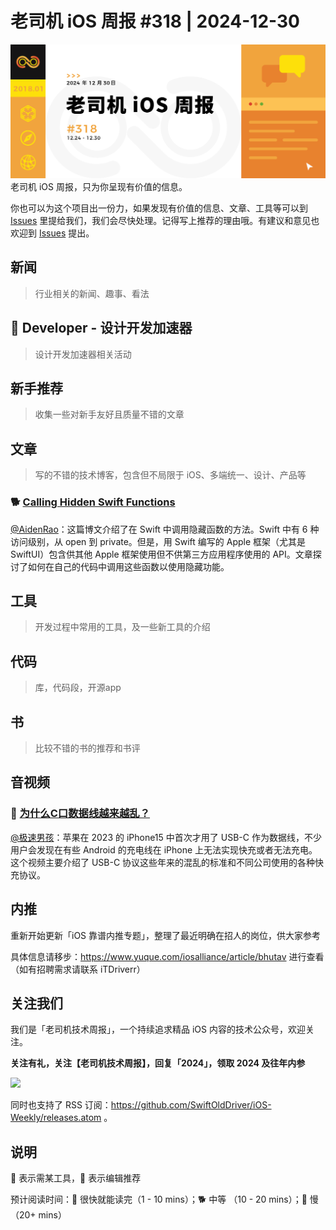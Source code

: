 # 老司机 iOS 周报 #318 | 2024-12-30

![ios-weekly](https://github.com/SwiftOldDriver/iOS-Weekly/blob/master/assets/weekly-header/318.jpg?raw=true)
老司机 iOS 周报，只为你呈现有价值的信息。

你也可以为这个项目出一份力，如果发现有价值的信息、文章、工具等可以到 [Issues](https://github.com/SwiftOldDriver/iOS-Weekly/issues) 里提给我们，我们会尽快处理。记得写上推荐的理由哦。有建议和意见也欢迎到 [Issues](https://github.com/SwiftOldDriver/iOS-Weekly/issues) 提出。

## 新闻

> 行业相关的新闻、趣事、看法

##  Developer - 设计开发加速器

> 设计开发加速器相关活动

## 新手推荐

> 收集一些对新手友好且质量不错的文章

## 文章

> 写的不错的技术博客，包含但不局限于 iOS、多端统一、设计、产品等

### 🐕 [Calling Hidden Swift Functions](https://www.emergetools.com/blog/posts/calling-hidden-swift-functions)

[@AidenRao](https://weibo.com/AidenRao)：这篇博文介绍了在 Swift 中调用隐藏函数的方法。Swift 中有 6 种访问级别，从 open 到 private。但是，用 Swift 编写的 Apple 框架（尤其是 SwiftUI）包含供其他 Apple 框架使用但不供第三方应用程序使用的 API。文章探讨了如何在自己的代码中调用这些函数以使用隐藏功能。


## 工具

> 开发过程中常用的工具，及一些新工具的介绍

## 代码

> 库，代码段，开源app

## 书

> 比较不错的书的推荐和书评

## 音视频

### 🐎 [为什么C口数据线越来越乱？](https://www.bilibili.com/video/BV1j7zzYGEp9/)

[@极速男孩](https://github.com/ztlyyznf001)：苹果在 2023 的 iPhone15 中首次才用了 USB-C 作为数据线，不少用户会发现在有些 Android 的充电线在 iPhone 上无法实现快充或者无法充电。这个视频主要介绍了 USB-C 协议这些年来的混乱的标准和不同公司使用的各种快充协议。

## 内推

重新开始更新「iOS 靠谱内推专题」，整理了最近明确在招人的岗位，供大家参考

具体信息请移步：https://www.yuque.com/iosalliance/article/bhutav 进行查看（如有招聘需求请联系 iTDriverr）

## 关注我们

我们是「老司机技术周报」，一个持续追求精品 iOS 内容的技术公众号，欢迎关注。

**关注有礼，关注【老司机技术周报】，回复「2024」，领取 2024 及往年内参**

![](https://github.com/SwiftOldDriver/iOS-Weekly/blob/master/assets/qrcode_for_wechat.jpg?raw=true)

同时也支持了 RSS 订阅：https://github.com/SwiftOldDriver/iOS-Weekly/releases.atom 。

## 说明

🚧 表示需某工具，🌟 表示编辑推荐

预计阅读时间：🐎 很快就能读完（1 - 10 mins）；🐕 中等 （10 - 20 mins）；🐢 慢（20+ mins）
